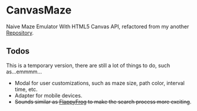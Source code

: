 # CanvasMaze
Naive Maze Emulator With HTML5 Canvas API, refactored from my another [Repository](https://github.com/KingsleyXie/Maze).

## Todos
This is a temporary version, there are still a lot of things to do, such as...emmmm...

- Modal for user customizations, such as maze size, path color, interval time, etc.
- Adapter for mobile devices.
- ~~Sounds similar as [FlappyFrog](https://github.com/tusenpo/FlappyFrog) to make the search process more exciting~~.
